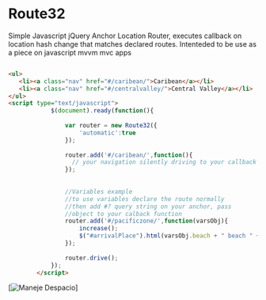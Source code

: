 Route32
=======

Simple Javascript jQuery Anchor Location Router, executes callback on location hash change that matches declared routes. Intenteded to be use as a piece on javascript mvvm mvc apps

```html

<ul>
   <li><a class="nav" href="#/caribean/">Caribean</a></li>
   <li><a class="nav" href="#/centralvalley/">Central Valley</a></li>  
</ul>
<script type="text/javascript">
			$(document).ready(function(){
				 
				var router = new Route32({
					'automatic':true
                });
                    
				router.add('#/caribean/',function(){
			      // your navigation silently driving to your callback
				});    
					
					
				//Variables example
				//to use variables declare the route normally
				//then add #? query string on your anchor, pass
				//object to your calback function
				router.add('#/pacificzone/',function(varsObj){
					increase();
					$("#arrivalPlace").html(varsObj.beach + " beach " + varsObj.acco);
				});
						
				router.drive();    
			});
		</script>		

```



[![Maneje Despacio](http://www.prensalibre.cr/files/noticias/images/detail/721578111_ruta32.jpg)]

